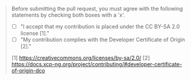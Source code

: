 

> Before submitting the pull request, you must agree with the following statements by checking both boxes with a 'x'.
> * [ ] "I accept that my contribution is placed under the CC BY-SA 2.0 license [1]."
> * [ ] "My contribution complies with the Developer Certificate of Origin [2]." 
>
> [1] https://creativecommons.org/licenses/by-sa/2.0/
> [2] https://docs.xcp-ng.org/project/contributing/#developer-certificate-of-origin-dco
